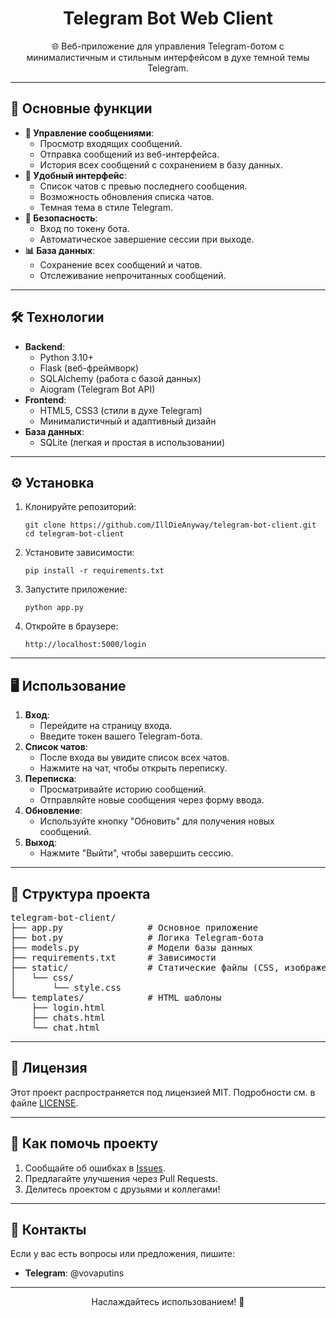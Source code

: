 <h1 align="center">Telegram Bot Web Client</h1>

<p align="center">
  🌐 Веб-приложение для управления Telegram-ботом с минималистичным и стильным интерфейсом в духе темной темы Telegram.
</p>

---

<h2>🚀 Основные функции</h2>

<ul>
  <li><strong>📨 Управление сообщениями</strong>:
    <ul>
      <li>Просмотр входящих сообщений.</li>
      <li>Отправка сообщений из веб-интерфейса.</li>
      <li>История всех сообщений с сохранением в базу данных.</li>
    </ul>
  </li>
  <li><strong>💬 Удобный интерфейс</strong>:
    <ul>
      <li>Список чатов с превью последнего сообщения.</li>
      <li>Возможность обновления списка чатов.</li>
      <li>Темная тема в стиле Telegram.</li>
    </ul>
  </li>
  <li><strong>🔐 Безопасность</strong>:
    <ul>
      <li>Вход по токену бота.</li>
      <li>Автоматическое завершение сессии при выходе.</li>
    </ul>
  </li>
  <li><strong>📊 База данных</strong>:
    <ul>
      <li>Сохранение всех сообщений и чатов.</li>
      <li>Отслеживание непрочитанных сообщений.</li>
    </ul>
  </li>
</ul>

---

<h2>🛠 Технологии</h2>

<ul>
  <li><strong>Backend</strong>:
    <ul>
      <li>Python 3.10+</li>
      <li>Flask (веб-фреймворк)</li>
      <li>SQLAlchemy (работа с базой данных)</li>
      <li>Aiogram (Telegram Bot API)</li>
    </ul>
  </li>
  <li><strong>Frontend</strong>:
    <ul>
      <li>HTML5, CSS3 (стили в духе Telegram)</li>
      <li>Минималистичный и адаптивный дизайн</li>
    </ul>
  </li>
  <li><strong>База данных</strong>:
    <ul>
      <li>SQLite (легкая и простая в использовании)</li>
    </ul>
  </li>
</ul>

---

<h2>⚙️ Установка</h2>

<ol>
  <li>Клонируйте репозиторий:
    <pre><code>git clone https://github.com/IllDieAnyway/telegram-bot-client.git
cd telegram-bot-client</code></pre>
  </li>
  <li>Установите зависимости:
    <pre><code>pip install -r requirements.txt</code></pre>
  </li>
  <li>Запустите приложение:
    <pre><code>python app.py</code></pre>
  </li>
  <li>Откройте в браузере:
    <pre><code>http://localhost:5000/login</code></pre>
  </li>
</ol>

---

<h2>🖥 Использование</h2>

<ol>
  <li><strong>Вход</strong>:
    <ul>
      <li>Перейдите на страницу входа.</li>
      <li>Введите токен вашего Telegram-бота.</li>
    </ul>
  </li>
  <li><strong>Список чатов</strong>:
    <ul>
      <li>После входа вы увидите список всех чатов.</li>
      <li>Нажмите на чат, чтобы открыть переписку.</li>
    </ul>
  </li>
  <li><strong>Переписка</strong>:
    <ul>
      <li>Просматривайте историю сообщений.</li>
      <li>Отправляйте новые сообщения через форму ввода.</li>
    </ul>
  </li>
  <li><strong>Обновление</strong>:
    <ul>
      <li>Используйте кнопку "Обновить" для получения новых сообщений.</li>
    </ul>
  </li>
  <li><strong>Выход</strong>:
    <ul>
      <li>Нажмите "Выйти", чтобы завершить сессию.</li>
    </ul>
  </li>
</ol>

---

<h2>📁 Структура проекта</h2>

<pre>
telegram-bot-client/
├── app.py                # Основное приложение
├── bot.py                # Логика Telegram-бота
├── models.py             # Модели базы данных
├── requirements.txt      # Зависимости
├── static/               # Статические файлы (CSS, изображения)
│   └── css/
│       └── style.css
└── templates/            # HTML шаблоны
    ├── login.html
    ├── chats.html
    └── chat.html
</pre>

---

<h2>📄 Лицензия</h2>

<p>Этот проект распространяется под лицензией MIT. Подробности см. в файле <a href="LICENSE">LICENSE</a>.</p>

---

<h2>🤝 Как помочь проекту</h2>

<ol>
  <li>Сообщайте об ошибках в <a href="https://github.com/IllDieAnyway/telegram-bot-client/issues">Issues</a>.</li>
  <li>Предлагайте улучшения через Pull Requests.</li>
  <li>Делитесь проектом с друзьями и коллегами!</li>
</ol>

---

<h2>📧 Контакты</h2>

<p>Если у вас есть вопросы или предложения, пишите:</p>
<ul>
  <li><strong>Telegram</strong>: @vovaputins</li>
</ul>

---

<p align="center">Наслаждайтесь использованием! 🚀</p>
